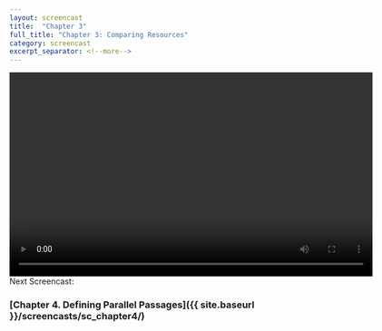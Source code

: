 ```yaml
---
layout: screencast
title:  "Chapter 3"
full_title: "Chapter 3: Comparing Resources"
category: screencast
excerpt_separator: <!--more-->
---
```


<video width="640" height="360" controls>
  <source src="/assets/video/chapter3.mp4" type="video/mp4">
  Your browser does not support the video tag.
</video>
<br>
Next Screencast:

### __[Chapter 4. Defining Parallel Passages]({{ site.baseurl }}/screencasts/sc_chapter4/)__
